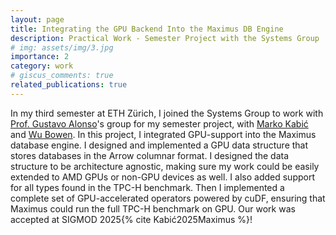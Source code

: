 ```yaml
---
layout: page
title: Integrating the GPU Backend Into the Maximus DB Engine
description: Practical Work - Semester Project with the Systems Group
# img: assets/img/3.jpg
importance: 2
category: work
# giscus_comments: true
related_publications: true
---
```


In my third semester at ETH Zürich, I joined the Systems Group to work with [Prof. Gustavo Alonso](https://people.inf.ethz.ch/alonso/)'s group for my semester project, with [Marko Kabić](https://systems.ethz.ch/people/profile.MjIyMzYw.TGlzdC8zODg4LDEyOTU2NDI2OTI=.html) and [Wu Bowen](https://systems.ethz.ch/people/profile.MjU1MTE4.TGlzdC8zODg4LDEyOTU2NDI2OTI=.html). In this project, I integrated GPU-support into the Maximus database engine. I designed and implemented a GPU data structure that stores databases in the Arrow columnar format. I designed the data structure to be architecture agnostic, making sure my work could be easily extended to AMD GPUs or non-GPU devices as well. I also added support for all types found in the TPC-H benchmark. Then I implemented a complete set of GPU-accelerated operators powered by cuDF, ensuring that Maximus could run the full TPC-H benchmark on GPU. Our work was accepted at SIGMOD 2025{% cite Kabić2025Maximus %}!
